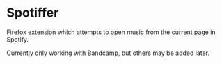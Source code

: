 # Spotiffer

Firefox extension which attempts to open music from the current page in Spotify.

Currently only working with Bandcamp, but others may be added later.
